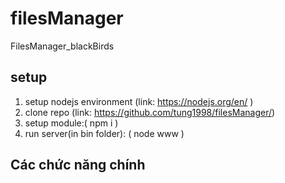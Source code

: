 # filesManager
FilesManager_blackBirds
## setup
1. setup nodejs environment (link: https://nodejs.org/en/ )
2. clone repo  (link: https://github.com/tung1998/filesManager/)
3. setup module:( npm i )
4. run server(in bin folder): ( node www )
## Các chức năng chính
  
